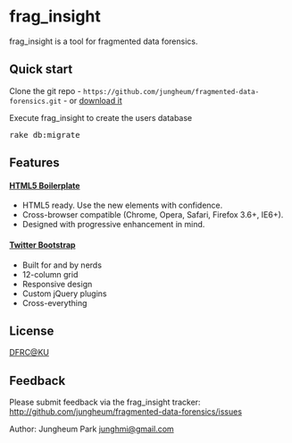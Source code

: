# frag_insight

frag_insight is a tool for fragmented data forensics.

## Quick start

Clone the git repo - `https://github.com/jungheum/fragmented-data-forensics.git` - or [download it](https://github.com/jungheum/fragmented-data-forensics/zipball/master)

Execute frag_insight to create the users database
<pre>
rake db:migrate
</pre>

## Features

#### [HTML5 Boilerplate](https://github.com/h5bp/html5-boilerplate/)
* HTML5 ready. Use the new elements with confidence.
* Cross-browser compatible (Chrome, Opera, Safari, Firefox 3.6+, IE6+).
* Designed with progressive enhancement in mind.

#### [Twitter Bootstrap](http://twitter.github.com/bootstrap/index.html)
* Built for and by nerds
* 12-column grid
* Responsive design
* Custom jQuery plugins
* Cross-everything

## License

[DFRC@KU](https://github.com/jungheum/fragmented-data-forensics/blob/master/COPYING)

## Feedback

Please submit feedback via the frag_insight tracker: 
http://github.com/jungheum/fragmented-data-forensics/issues

Author: Jungheum Park [junghmi@gmail.com](junghmi@gmail.com)